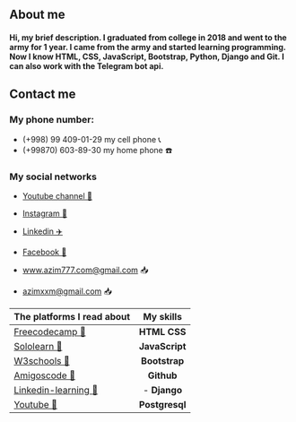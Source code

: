 ## About me 
#### Hi, my brief description. I graduated from college in 2018 and went to the army for 1 year. I came from the army and started learning programming. Now I know HTML, CSS, JavaScript, Bootstrap, Python, Django and Git. I can also work with the Telegram bot api.

## Contact me
### My phone number:
- (+998) 99 409-01-29 my cell phone  📞
- (+99870) 603-89-30 my home phone ☎️


### My social networks 
- <a href="https://www.youtube.com/channel/UCfliQ_F24412ey6V9tmYJWA">Youtube channel 🎥</a>

- <a href="https://www.instagram.com/azim_29_01">Instagram 📸</a>

- <a href="https://www.linkedin.com/in/azimjon-abdurasulov-aa10671b3">Linkedin ✈️</a>

- <a href="https://www.facebook.com/azimbekabdurasulov">Facebook 📸</a>

- <a href="mailto:www.azim777.com@gmail.com">www.azim777.com@gmail.com 📥</a>

- <a href="mailto:azimxxm@gmail.com">azimxxm@gmail.com 📥</a>


The platforms I read about | My skills 
:-----|:------------:
[Freecodecamp 🚀](https://www.freecodecamp.org) | **HTML**  **CSS**
[Sololearn 🚀](https://www.sololearn.com) | **JavaScript**
[W3schools 🚀](https://www.w3schools.com) | **Bootstrap**
[Amigoscode 🚀](https://amigoscode.com) | **Github**
[Linkedin-learning 🚀](https://www.linkedin.com/learning) | - **Django**
[Youtube 🚀](https://www.youtube.com) | **Postgresql**

